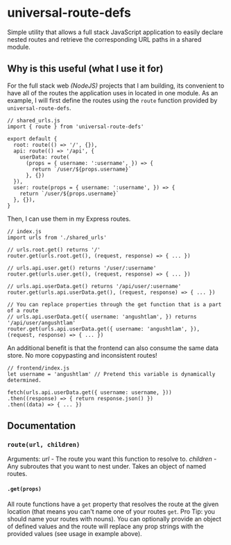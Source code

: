# universal-route-defs
Simple utility that allows a full stack JavaScript application to easily declare nested routes and retrieve the corresponding URL paths in a shared module.

## Why is this useful (what I use it for)
For the full stack web _(NodeJS)_ projects that I am building, its convenient to have all of the routes the application uses in located in one module. As an example, I will first define the routes using the `route` function provided by `universal-route-defs`.
```
// shared_urls.js
import { route } from 'universal-route-defs'

export default {
  root: route(() => '/', {}),
  api: route(() => '/api', {
    userData: route(
      (props = { username: ':username', }) => {
        return `/user/${props.username}`
      }, {})
  }),
  user: route(props = { username: ':username', }) => {
    return `/user/${props.username}`
  }, {}),
}
```

Then, I can use them in my Express routes.
```
// index.js
import urls from './shared_urls'

// urls.root.get() returns '/'
router.get(urls.root.get(), (request, response) => { ... })

// urls.api.user.get() returns '/user/:username'
router.get(urls.user.get(), (request, response) => { ... })

// urls.api.userData.get() returns '/api/user/:username'
router.get(urls.api.userData.get(), (request, response) => { ... })

// You can replace properties through the get function that is a part of a route
// urls.api.userData.get({ username: 'angushtlam', }) returns '/api/user/angushtlam'
router.get(urls.api.userData.get({ username: 'angushtlam', }), (request, response) => { ... })
```

An additional benefit is that the frontend can also consume the same data store. No more copypasting and inconsistent routes!
```
// frontend/index.js
let username = 'angushtlam' // Pretend this variable is dynamically determined.

fetch(urls.api.userData.get({ username: username, }))
.then((response) => { return response.json() })
.then((data) => { ... })
```

## Documentation
### `route(url, children)`
Arguments:
_url_ - The route you want this function to resolve to.
_children_ - Any subroutes that you want to nest under. Takes an object of named routes.

#### `.get(props)`
All route functions have a `get` property that resolves the route at the given location (that means you can't name one of your routes `get`. Pro Tip: you should name your routes with nouns). You can optionally provide an object of defined values and the route will replace any prop strings with the provided values (see usage in example above).
